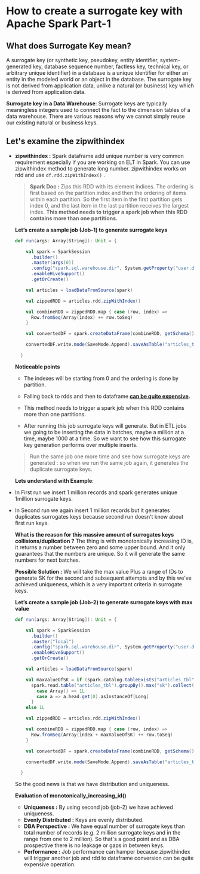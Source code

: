 # How to create a surrogate key with Apache Spark Part-1

## What does Surrogate Key mean?

 A surrogate key (or synthetic key, pseudokey, entity identifier, system-generated key, database sequence number, factless key, technical key, or arbitrary unique identifier) in a database is a unique identifier for either an entity in the modeled world or an object in the database. The surrogate key is not derived from application data, unlike a natural (or business) key which is derived from application data.
 
 **Surrogate key in a Data Warehouse**: Surrogate keys are typically meaningless integers used to connect the fact to the dimension tables of a data warehouse. There are various reasons why we cannot simply reuse our existing natural or business keys.

## Let's examine the zipwithindex 

 - **zipwithindex :** Spark dataframe add unique number is very common requirement especially if you are working on ELT in Spark. You can use zipwithindex method to generate long number. zipwithindex works on rdd and use  `df.rdd.zipWithIndex()` . 

	>  **Spark Doc :** Zips this RDD with its element indices. The ordering is first based on the partition index and then the ordering of items within each partition. So the first item in the first partition gets index 0, and the last item in the last partition receives the largest index. **This method needs to trigger a spark job when this RDD contains more than one partitions.**
	

	**Let’s create a sample job (Job-1) to generate surrogate keys**
	
	```scala
	def run(args: Array[String]): Unit = {

	    val spark = SparkSession
	      .builder()
	      .master(args(0))
	      .config("spark.sql.warehouse.dir", System.getProperty("user.dir") + "/spark-warehouse")
	      .enableHiveSupport()
	      .getOrCreate()

	    val articles = loadDataFromSource(spark)

	    val zippedRDD = articles.rdd.zipWithIndex()

	    val combineRDD = zippedRDD.map { case (row, index) =>
	      Row.fromSeq(Array(index) ++ row.toSeq)
	    }

	    val convertedDF = spark.createDataFrame(combineRDD, getSchema())

	    convertedDF.write.mode(SaveMode.Append).saveAsTable("articles_tbl")

	  }

	```
	
	
	**Noticeable points**
	
	 -  The indexes will be  starting from 0 and the ordering is done by partition.
	 -  Falling back to rdds and then to dataframe  [**can be quite expensive**](https://stackoverflow.com/questions/37088484/whats-the-performance-impact-of-converting-between-dataframe-rdd-and-back)**.**
	 - This method needs to trigger a spark job when this RDD contains  
more than one partitions.
	 

	
	-   After running this job surrogate keys will generate. But in ETL jobs we going to be inserting the data in batches, maybe a million at a time, maybe 1000 at a time. So we want to see how this surrogate key generation performs over multiple inserts.
    
    > Run the same job one more time and see how surrogate keys are generated : so when we run the same job again, it generates the duplicate surrogate keys.
    
    **Lets understand with Example**:
    
-   In First run we insert 1 million records and spark generates unique 1million surrogate keys.
-   In Second run we again insert 1 million records but it generates duplicates surrogates keys because second run doesn’t know about first run keys.
 
	**What is the reason for this massive amount of surrogates keys collisions/duplication ?**
	The thing is with monotonically increasing ID is, it returns a number between zero and some upper bound. And it only guarantees that the numbers are unique. So it will generate the same numbers for next batches.

	**Possible Solution :** We will take the max value Plus a range of IDs to generate SK for the second and subsequent attempts and by this we've achieved uniqueness, which is a very important criteria in surrogate keys.
	
 
	 **Let’s create a sample job (Job-2) to generate surrogate keys with max value**
	```scala
	def run(args: Array[String]): Unit = {

	    val spark = SparkSession
	      .builder()
	      .master("local")
	      .config("spark.sql.warehouse.dir", System.getProperty("user.dir") + "/spark-warehouse")
	      .enableHiveSupport()
	      .getOrCreate()

	    val articles = loadDataFromSource(spark)

	    val maxValueOfSK = if (spark.catalog.tableExists("articles_tbl"))
	      spark.read.table("articles_tbl").groupBy().max("sk").collect() match {
	        case Array() => 1L
	        case a => a.head.get(0).asInstanceOf[Long]
	      }
	    else 1L

	    val zippedRDD = articles.rdd.zipWithIndex()

	    val combineRDD = zippedRDD.map { case (row, index) =>
	      Row.fromSeq(Array(index + maxValueOfSK) ++ row.toSeq)
	    }

	    val convertedDF = spark.createDataFrame(combineRDD, getSchema())

	    convertedDF.write.mode(SaveMode.Append).saveAsTable("articles_tbl")

	  }
	```
	
	So the good news is that we have distribution and uniqueness. 

	**Evaluation of monotonically_increasing_id()**
	

	 - **Uniqueness :** By using second job (job-2) we have achieved uniqueness.
	 - **Evenly Distributed :** Keys are evenly distributed.
	 - **DBA Perspective :** We have equal number of surrogate keys than total number of records (e.g. 2 million surrogate keys and in the range from one to 2 million). So that's a good point and as DBA prospective there is no leakage or gaps in between keys.
	 - **Performance :** Job performance can hamper because zipwithindex will trigger another job and rdd to dataframe conversion can be quite expensive operation.
<!--stackedit_data:
eyJoaXN0b3J5IjpbLTI1MDA2NTczMCwxMjE4NDc2NTA5LC0xNz
M4NDE0MDMsLTg4MTA0MjU2MSwtMjAxNDMyMjgzNSwtMzczMzI3
NTQ3LDIzNjkxODQ0NSwtODUxMDgwODU1LC0xOTc1NjgxNTM0LC
0yMDM1ODIwMzQ2LC00NTM4NDYyNjQsLTE4MDgzMzExOTQsNjU5
MjU2OTk2LDExOTYxMjIyMCwtMTM0MTg3MzIyMSwyMTE0OTgxMj
I5LDE3Nzc1MDc5MjQsMjY3MTM2MzksMTkzNzA1NTg5NiwzNTEy
MzY0NDRdfQ==
-->